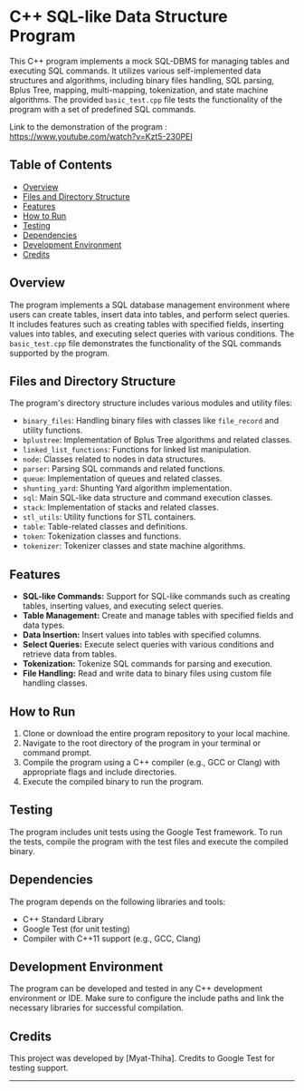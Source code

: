 # C++ SQL-like Data Structure Program

This C++ program implements a mock SQL-DBMS for managing tables and executing SQL commands. It utilizes various self-implemented data structures and algorithms, including binary files handling, SQL parsing, Bplus Tree, mapping, multi-mapping, tokenization, and state machine algorithms. The provided `basic_test.cpp` file tests the functionality of the program with a set of predefined SQL commands.

Link to the demonstration of the program : https://www.youtube.com/watch?v=Kzt5-230PEI

## Table of Contents

- [Overview](#overview)
- [Files and Directory Structure](#files-and-directory-structure)
- [Features](#features)
- [How to Run](#how-to-run)
- [Testing](#testing)
- [Dependencies](#dependencies)
- [Development Environment](#development-environment)
- [Credits](#credits)

## Overview

The program implements a SQL database management environment where users can create tables, insert data into tables, and perform select queries. It includes features such as creating tables with specified fields, inserting values into tables, and executing select queries with various conditions. The `basic_test.cpp` file demonstrates the functionality of the SQL commands supported by the program.

## Files and Directory Structure

The program's directory structure includes various modules and utility files:

- `binary_files`: Handling binary files with classes like `file_record` and utility functions.
- `bplustree`: Implementation of Bplus Tree algorithms and related classes.
- `linked_list_functions`: Functions for linked list manipulation.
- `node`: Classes related to nodes in data structures.
- `parser`: Parsing SQL commands and related functions.
- `queue`: Implementation of queues and related classes.
- `shunting_yard`: Shunting Yard algorithm implementation.
- `sql`: Main SQL-like data structure and command execution classes.
- `stack`: Implementation of stacks and related classes.
- `stl_utils`: Utility functions for STL containers.
- `table`: Table-related classes and definitions.
- `token`: Tokenization classes and functions.
- `tokenizer`: Tokenizer classes and state machine algorithms.

## Features

- **SQL-like Commands:** Support for SQL-like commands such as creating tables, inserting values, and executing select queries.
- **Table Management:** Create and manage tables with specified fields and data types.
- **Data Insertion:** Insert values into tables with specified columns.
- **Select Queries:** Execute select queries with various conditions and retrieve data from tables.
- **Tokenization:** Tokenize SQL commands for parsing and execution.
- **File Handling:** Read and write data to binary files using custom file handling classes.

## How to Run

1. Clone or download the entire program repository to your local machine.
2. Navigate to the root directory of the program in your terminal or command prompt.
3. Compile the program using a C++ compiler (e.g., GCC or Clang) with appropriate flags and include directories.
4. Execute the compiled binary to run the program.

## Testing

The program includes unit tests using the Google Test framework. To run the tests, compile the program with the test files and execute the compiled binary.

## Dependencies

The program depends on the following libraries and tools:

- C++ Standard Library
- Google Test (for unit testing)
- Compiler with C++11 support (e.g., GCC, Clang)

## Development Environment

The program can be developed and tested in any C++ development environment or IDE. Make sure to configure the include paths and link the necessary libraries for successful compilation.

## Credits

This project was developed by [Myat-Thiha]. Credits to Google Test for testing support.

---

